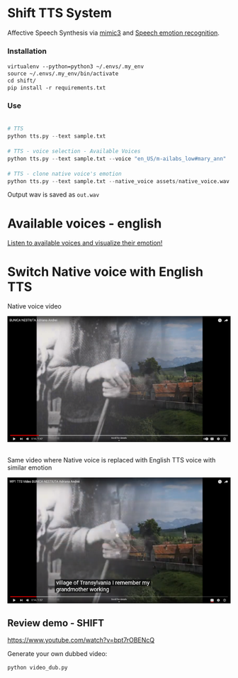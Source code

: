# Shift TTS System

Affective Speech Synthesis via [mimic3](https://pypi.org/project/mycroft-mimic3-tts/) and [Speech emotion recognition](https://github.com/audeering/w2v2-how-to).

### Installation

```
virtualenv --python=python3 ~/.envs/.my_env
source ~/.envs/.my_env/bin/activate
cd shift/
pip install -r requirements.txt
```

### Use

```python

# TTS
python tts.py --text sample.txt

# TTS - voice selection - Available Voices
python tts.py --text sample.txt --voice "en_US/m-ailabs_low#mary_ann"

# TTS - clone native voice's emotion
python tts.py --text sample.txt --native_voice assets/native_voice.wav
```

Output wav is saved as `out.wav`

##

# Available voices - english

<a href="https://audeering.github.io/shift/">Listen to available voices and visualize their emotion!</a>

# Switch Native voice with English TTS

Native voice video

[![Native voice ANBPR video](assets/native_video_thumb.png)](https://www.youtube.com/watch?v=tmo2UbKYAqc)

##

Same video where Native voice is replaced with English TTS voice with similar emotion


[![Same video w. Native voice replaced with English TTS](assets/tts_video_thumb.png)](https://www.youtube.com/watch?v=geI1Vqn4QpY)


## Review demo - SHIFT

https://www.youtube.com/watch?v=bpt7rOBENcQ

Generate your own dubbed video:

```python
python video_dub.py

```